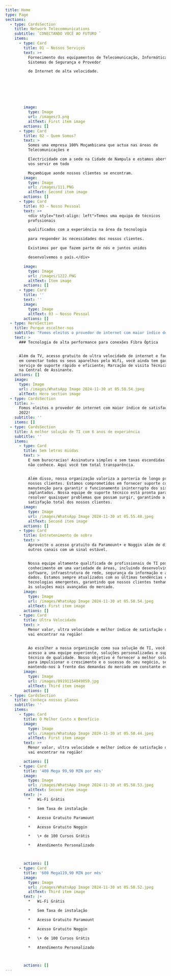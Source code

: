 ```yaml
---
title: Home
type: Page
sections:
  - type: CardsSection
    title: Network Telecommunications
    subtitle: ̋ CONECTANDO VOCÊ AO FUTURO ̏
    items:
      - type: Card
        title: 01 – Nossos Serviços
        text: >+
          Fornecimento dos equipamentos de Telecomunicação, Informática,
          Sistemas de Segurança e Provedor

          de Internet de alta velocidade.







        image:
          type: Image
          url: /images/3.png
          altText: First item image
        actions: []
      - type: Card
        title: 02 – Quem Somos?
        text: >
          Somos uma empresa 100% Moçambicana que actua nas áreas de
          Telecomunicações e

          Electricidade com a sede na Cidade de Nampula e estamos abertos para
          vos servir em todo

          Moçambique aonde nossos clientes se encontram.
        image:
          type: Image
          url: /images/111.PNG
          altText: Second item image
        actions: []
      - type: Card
        title: 03 – Nosso Pessoal
        text: >+
          <div style="text-align: left">Temos uma equipa de técnicos
          profssionais

          qualificados com a experiência na área da tecnologia

          para responder às necessidades dos nossos clientes.

          Existimos por que fazem parte de nós e juntos unidos

          desenvolvemos o país.</div>

        image:
          type: Image
          url: /images/1222.PNG
          altText: Item image
        actions: []
      - type: Card
        title: ''
        text: ''
        image:
          type: Image
          altText: 03 – Nosso Pessoal
        actions: []
  - type: HeroSection
    title: Porque escolher-nos
    subtitle: "Fomos eleitos o provedor de internet com maior índice de satisfação de 2006!\_ \_ \_ \_ \_ \_ \_ \_ \_ \_ \_ \_ \_ \_ \_ \_ \_ \_ \_ \_ \_ \_ \_ \_ \_ \_ \_ \_ \_ Estamos aqui para fazer seu negócio crescer exponencialmente"
    text: >
      ### Tecnologia de alta performance para conexões Fibra Óptica


      Além da TV, acesso gratuito de ultra velocidade de internet e facilidade
      em conectar todos os seus aparelhos pelo Wifi, você ainda tem garantido um
      serviço de suporte rápido e eficiente; Marcação de visita Técnica direto
      na Central de Assinante.
    actions: []
    image:
      type: Image
      url: /images/WhatsApp Image 2024-11-30 at 05.50.54.jpeg
      altText: Hero section image
  - type: CardsSection
    title: >-
      Fomos eleitos o provedor de internet com maior índice de satisfação de
      2022!
    subtitle: ''
    items: []
  - type: CardsSection
    title: A melhor solução de TI com 6 anos de experiência
    subtitle: ''
    items:
      - type: Card
        title: Sem letras miúdas
        text: >
          E nem burocracias! Assinatura simples e sem taxas escondidas que você
          não conhece. Aqui você tem total transparência.


          Além disso, nossa organização valoriza a parceria de longo prazo com
          nossos clientes. Estamos comprometidos em fornecer suporte contínuo e
          manutenção para garantir o funcionamento ininterrupto dos sistemas
          implantados. Nossa equipe de suporte técnico está pronta para ajudar e
          resolver quaisquer problemas que possam surgir, garantindo a
          satisfação total dos nossos clientes.
        image:
          type: Image
          url: /images/WhatsApp Image 2024-11-30 at 05.55.48.jpeg
          altText: Second item image
        actions: []
      - type: Card
        title: Entretenimento de sobra
        text: >
          Aproveite o acesso gratuito da Paramount+ e Noggin além de diversos
          outros canais com um sinal estável.


          Nossa equipe altamente qualificada de profissionais de TI possui amplo
          conhecimento em uma variedade de áreas, incluindo desenvolvimento de
          software, infraestrutura de rede, segurança da informação e análise de
          dados. Estamos sempre atualizados com as últimas tendências e
          tecnologias emergentes, garantindo que nossos clientes tenham acesso
          às soluções mais avançadas do mercado.
        image:
          type: Image
          url: /images/WhatsApp Image 2024-11-30 at 05.50.54.jpeg
          altText: First item image
        actions: []
      - type: Card
        title: Ultra Velocidade
        text: >
          Menor valor, ultra velocidade e melhor índice de satisfação que você
          vai encontrar na região!


          Ao escolher a nossa organização como sua solução de TI, você terá
          acesso a uma equipe experiente, soluções personalizadas e suporte
          técnico de qualidade. Nosso objetivo é fornecer a melhor solução de TI
          para impulsionar o crescimento e o sucesso do seu negócio, sempre
          mantendo-nos à frente das demandas do mercado em constante evolução.
        image:
          type: Image
          url: /images/09191154049059.jpg
          altText: Third item image
        actions: []
  - type: CardsSection
    title: Conheça nossos planos
    subtitle: ''
    items:
      - type: Card
        title: O Melhor Custo x Benefício
        image:
          type: Image
          url: /images/WhatsApp Image 2024-11-30 at 05.50.44.jpeg
          altText: First item image
        text: >+
          Menor valor, ultra velocidade e melhor índice de satisfação que você
          vai encontrar na região!

        actions: []
      - type: Card
        title: '400 Mega 99,90 MZN por mês'
        image:
          type: Image
          url: /images/WhatsApp Image 2024-11-30 at 05.50.53.jpeg
          altText: Second item image
        text: |+
          *   Wi-Fi Grátis

          *   Sem Taxa de instalação

          *   Acesso Gratuito Paramount

          *   Acesso Gratuito Noggin

          *   \+ de 100 Cursos Grátis

          *   Atendimento Personalizado



        actions: []
      - type: Card
        title: '600 Mega119,90 MZN por mês'
        image:
          type: Image
          url: /images/WhatsApp Image 2024-11-30 at 05.50.52.jpeg
          altText: Third item image
        text: |+
          *   Wi-Fi Grátis

          *   Sem Taxa de instalação

          *   Acesso Gratuito Paramount

          *   Acesso Gratuito Noggin

          *   \+ de 100 Cursos Grátis

          *   Atendimento Personalizado



        actions: []
---
```

